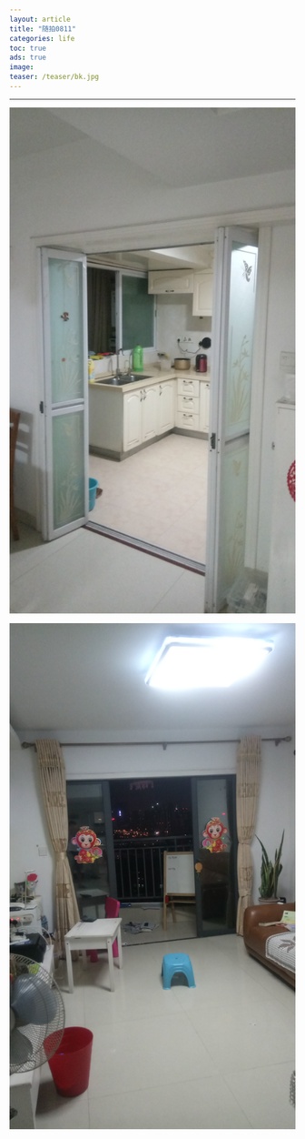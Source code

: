 ```yaml
---
layout: article
title: "随拍0811"
categories: life
toc: true
ads: true
image:
teaser: /teaser/bk.jpg
---
```


---



![df](https://github.com/storage201602/storage201602/blob/master/chenyifan2016/_posts/life/2016-10-01-20161001201143life.md/1475323871022721615649.jpg?raw=true)



![df](https://github.com/storage201602/storage201602/blob/master/chenyifan2016/_posts/life/2016-10-01-20161001201143life.md/1475323883881-1296736780.jpg?raw=true)

